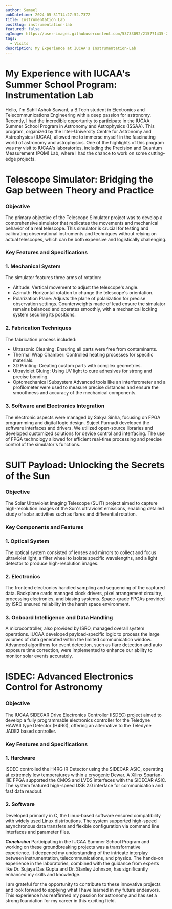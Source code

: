 ```yaml
---
author: Samael
pubDatetime: 2024-05-31T14:27:52.737Z
title: Instrumentation Lab
postSlug: instrumentation-lab
featured: false
ogImage: https://user-images.githubusercontent.com/53733092/215771435-25408246-2309-4f8b-a781-1f3d93bdf0ec.png
tags:
  - Visits
description: My Experience at IUCAA's Instrumentation-Lab
---
```



# My Experience with IUCAA's Summer School Program: Instrumentation Lab

Hello, I'm Sahil Ashok Sawant, a B.Tech student in Electronics and Telecommunications Engineering with a deep passion for astronomy. Recently, I had the incredible opportunity to participate in the IUCAA Summer School Program in Astronomy and Astrophysics (ISSAA). This program, organized by the Inter-University Centre for Astronomy and Astrophysics (IUCAA), allowed me to immerse myself in the fascinating world of astronomy and astrophysics. One of the highlights of this program was my visit to IUCAA's laboratories, including the Precision and Quantum Measurement (PQM) Lab, where I had the chance to work on some cutting-edge projects.

# Telescope Simulator: Bridging the Gap between Theory and Practice
### Objective
The primary objective of the Telescope Simulator project was to develop a comprehensive simulator that replicates the movements and mechanical behavior of a real telescope. This simulator is crucial for testing and calibrating observational instruments and techniques without relying on actual telescopes, which can be both expensive and logistically challenging.

### Key Features and Specifications

### 1. Mechanical System

The simulator features three arms of rotation:
* Altitude: Vertical movement to adjust the telescope's angle.
* Azimuth: Horizontal rotation to change the telescope's orientation.
* Polarization Plane: Adjusts the plane of polarization for precise observation settings.
Counterweights made of lead ensure the simulator remains balanced and operates smoothly, with a mechanical locking system securing its positions.

### 2. Fabrication Techniques
The fabrication process included:

* Ultrasonic Cleaning: Ensuring all parts were free from contaminants.
* Thermal Wrap Chamber: Controlled heating processes for specific materials.
* 3D Printing: Creating custom parts with complex geometries.
* Ultraviolet Gluing: Using UV light to cure adhesives for strong and precise bonding.
* Optomechanical Subsystem
Advanced tools like an interferometer and a profilometer were used to measure precise distances and ensure the smoothness and accuracy of the mechanical components.

### 3. Software and Electronics Integration
The electronic aspects were managed by Sakya Sinha, focusing on FPGA programming and digital logic design. Sujeet Punnadi developed the software interfaces and drivers. We utilized open-source libraries and developed customized solutions for device control and interfacing. The use of FPGA technology allowed for efficient real-time processing and precise control of the simulator's functions.

# SUIT Payload: Unlocking the Secrets of the Sun

### Objective
The Solar Ultraviolet Imaging Telescope (SUIT) project aimed to capture high-resolution images of the Sun's ultraviolet emissions, enabling detailed study of solar activities such as flares and differential rotation.

### Key Components and Features
### 1. Optical System
The optical system consisted of lenses and mirrors to collect and focus ultraviolet light, a filter wheel to isolate specific wavelengths, and a light detector to produce high-resolution images.

### 2. Electronics
The frontend electronics handled sampling and sequencing of the captured data. Backplane cards managed clock drivers, pixel arrangement circuitry, processing electronics, and biasing systems. Space-grade FPGAs provided by ISRO ensured reliability in the harsh space environment.

### 3. Onboard Intelligence and Data Handling
A microcontroller, also provided by ISRO, managed overall system operations. IUCAA developed payload-specific logic to process the large volumes of data generated within the limited communication window. Advanced algorithms for event detection, such as flare detection and auto exposure time correction, were implemented to enhance our ability to monitor solar events accurately.

# ISDEC: Advanced Electronics Control for Astronomy

### Objective
The IUCAA SIDECAR Drive Electronics Controller (ISDEC) project aimed to develop a fully programmable electronics controller for the Teledyne HAWAII type Detector (H4RG), offering an alternative to the Teledyne JADE2 based controller.

### Key Features and Specifications
### 1. Hardware
ISDEC controlled the H4RG IR Detector using the SIDECAR ASIC, operating at extremely low temperatures within a cryogenic Dewar. A Xilinx Spartan-IIIE FPGA supported the CMOS and LVDS interfaces with the SIDECAR ASIC. The system featured high-speed USB 2.0 interface for communication and fast data readout.

### 2. Software
Developed primarily in C, the Linux-based software ensured compatibility with widely used Linux distributions. The system supported high-speed asynchronous data transfers and flexible configuration via command line interfaces and parameter files.

**_Conclusion_**
Participating in the IUCAA Summer School Program and working on these groundbreaking projects was a transformative experience. It deepened my understanding of the intricate interplay between instrumentation, telecommunications, and physics. The hands-on experience in the laboratories, combined with the guidance from experts like Dr. Sujaya Das Gupta and Dr. Stanley Johnson, has significantly enhanced my skills and knowledge.

I am grateful for the opportunity to contribute to these innovative projects and look forward to applying what I have learned in my future endeavors. This experience has reaffirmed my passion for astronomy and has set a strong foundation for my career in this exciting field.








